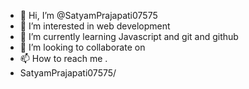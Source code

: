 - 👋 Hi, I’m @SatyamPrajapati07575
- 👀 I’m interested in web development
- 🌱 I’m currently learning Javascript and git and github
- 💞️ I’m looking to collaborate on 
- 📫 How to reach me .
-   SatyamPrajapati07575/

<!---
SatyamPrajapati07575/SatyamPrajapati07575 is a ✨ special ✨ repository because its `README.md` (this file) appears on your GitHub profile.
You can click the Preview link to take a look at your changes.
--->
